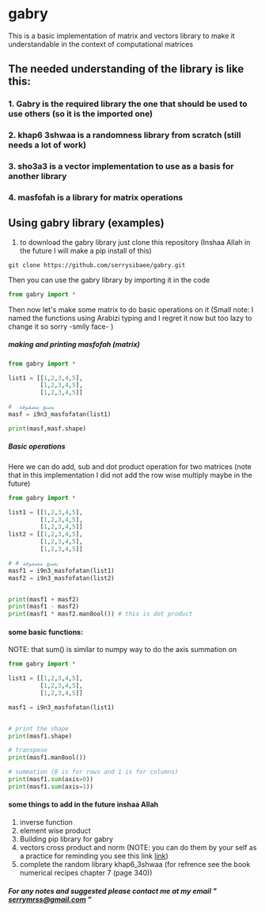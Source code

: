 # gabry
This is a basic implementation of matrix and vectors library to make it understandable in the context of computational matrices 

## The needed understanding of the library is like this: 

### 1. Gabry is the required library the one that should be used to use others (so it is the imported one) 
### 2. khap6 3shwaa is a randomness library from scratch (still needs a lot of work) 
### 3. sho3a3 is a vector implementation to use as a basis for another library 
### 4. masfofah is a library for matrix operations 


## Using gabry library (examples)

1. to download the gabry library just clone this repository (Inshaa Allah in the future I will make a pip install of this)

```
git clone https://github.com/serrysibaee/gabry.git 
```
Then you can use the gabry library by importing it in the code
```python
from gabry import * 
```
Then now let's make some matrix to do basic operations on it (Small note: I named the functions using Arabizi typing and I regret it now but too lazy to change it so sorry -smily face- )

##### making and printing masfofah (matrix)

```python
from gabry import * 

list1 = [[1,2,3,4,5],
         [1,2,3,4,5],
         [1,2,3,4,5]]

#  يصنع مصفوفة
masf = i9n3_masfofatan(list1)

print(masf,masf.shape)
``` 
##### Basic operations 
Here we can do add, sub and dot product operation for two matrices (note that in this implementation I did not add the row wise multiply maybe in the future)
```python
from gabry import * 

list1 = [[1,2,3,4,5],
         [1,2,3,4,5],
         [1,2,3,4,5]]
list2 = [[1,2,3,4,5],
         [1,2,3,4,5],
         [1,2,3,4,5]]

# # يصنع مصفوفة
masf1 = i9n3_masfofatan(list1)
masf2 = i9n3_masfofatan(list2)


print(masf1 + masf2)
print(masf1 - masf2)
print(masf1 * masf2.man8ool()) # this is dot product 
```

#### some basic functions: 

NOTE: that sum() is similar to numpy way to do the axis summation on

```python
from gabry import * 

list1 = [[1,2,3,4,5],
         [1,2,3,4,5],
         [1,2,3,4,5]]

masf1 = i9n3_masfofatan(list1)


# print the shape 
print(masf1.shape)

# transpose
print(masf1.man8ool())

# summation (0 is for rows and 1 is for columns)
print(masf1.sum(axis=0))
print(masf1.sum(axis=1))
```


#### some things to add in the future inshaa Allah
1. inverse function 
2. element wise product 
3. Building pip library for gabry 
4. vectors cross product and norm (NOTE: you can do them by your self as a practice for reminding you see this link [link](https://minireference.com/static/tutorials/linear_algebra_in_4_pages.pdf))
5. complete the random library khap6_3shwaa (for refrence see the book numerical recipes chapter 7 (page 340))


##### For any notes and suggested please contact me at my email " serrymrss@gmail.com " 






